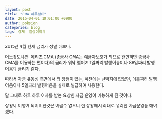 ```yaml
---
layout: post
title: "CMA 하루살이"
date: 2015-04-01 10:01:00 +0900
author: poksion
categories: blog
tags: 경제  일상이야기
---
```


2015년 4월 현재 금리가 정말 바보다.

어느정도냐면, 메리츠 CMA (종금사 CMA는 예금자보호가 되므로 왠만하면 종금사 CMA를 이용하는 편이다)의 금리가 워낙 떨어져 1일짜리 발행어음이나 89일짜리 발행어음의 금리가 같다.

따라서 자금 유동성 측면에서 꽤 장점이 있는, 예전에는 선택지에 없었던, 이틀짜리 발행어음이나 5일짜리 발행어음을 실제로 발급하여 사용한다.

말 그대로 하루 하루 이자를 받는 요상한 자금 운영이 가능하게 된 것이다.

상황이 이렇게 되어버린것은 어쩔수 없으니 현 상황에서 최대로 유리한 자금운영을 해야겠다.

